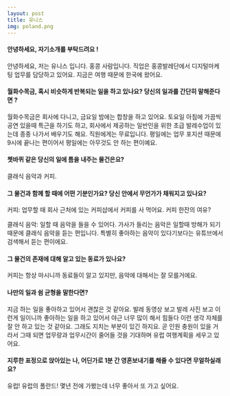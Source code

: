 ```yaml
---
layout: post
title: 유니스
img: poland.png 
---
```



#### 안녕하세요, 자기소개를 부탁드려요 !

안녕하세요, 저는 유니스 입니다. 홍콩 사람입니다. 직업은 홍콩발레단에서 디지털마케팅 업무를 담당하고 있어요. 지금은 여행 때문에 한국에 왔어요.    

#### 월화수목금, 혹시 비슷하게 반복되는 일을 하고 있나요? 당신의 일과를 간단히 말해준다면 ?

월화수목금은 회사에 다니고, 금요일 밤에는 합창을 하고 있어요. 토요일 아침에 가끔씩 공연 있을때 특근을 하기도 하고, 회사에서 제공하는 일반인을 위한 초급 발레수업이 있는데 종종 나가서 배우기도 해요. 직원에게는 무료입니다. 평일에는 업무 포지션 때문에 9시에 끝나는 편이어서 평일에는 아무것도 안 하는 편이예요.  

#### 쳇바퀴 같은 당신의 일에 틈을 내주는 물건은요?

클래식 음악과 커피.

#### 그 물건과 함께 할 때에 어떤 기분인가요? 당신 안에서 무언가가 채워지고 있나요?

커피: 업무할 때 회사 근처에 있는 커피샵에서 커피를 사 먹어요. 커피 한잔의 여유?

클래식 음악: 일할 때 음악을 들을 수 있어다. 가사가 들리는 음악은 일할때 방해가 되기 때문에 클래식 음악을 듣는 편입니다. 특별히 좋아하는 음악이 있다기보다는 유튜브에서 검색해서 듣는 편이에요. 

#### 그 물건의 존재에 대해 알고 있는 동료가 있나요?

커피는 항상 마시니까 동료들이 알고 있지만, 음악에 대해서는 잘 모를거에요. 

#### 나만의 일과 쉼 균형을 말한다면?

지금 하는 일을 좋아하고 있어서 괜찮은 것 같아요. 발레 동영상 보고 발레 사진 보고 이런게 일이니까 좋아하는 일을 하고 있어서 야근 너무 많이 해서 힘들다 이런 생각 자체를 잘 안 하고 있는 것 같아요. 그래도 지치는 부분이 있긴 하지요. 곧 인원 충원이 있을 거라서 그때 되면 업무량과 업무시간이 줄어들 것을 기대하며 유럽 여행계획을 세우고 있어요. 

#### 지루한 표정으로 앉아있는 나, 어딘가로 1분 간 영혼보내기를 해줄 수 있다면 무얼하실래요?

유럽! 유럽의 폴란드! 몇년 전에 가봤는데 너무 좋아서 또 가고 싶어요. 
